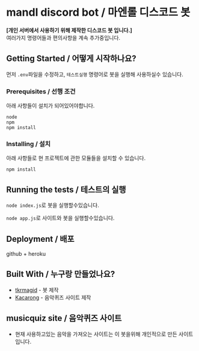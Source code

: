 # mandl discord bot / 마엔롤 디스코드 봇

**[개인 서버에서 사용하기 위해 제작한 디스코드 봇 입니다.]**  
여러가지 명령어들과 편의사항을 계속 추가중입니다.

## Getting Started / 어떻게 시작하나요?

먼저 `.env`파일을 수정하고, `테스트실행` 명령어로 봇을 실행해 사용하실수 있습니다.

### Prerequisites / 선행 조건

아래 사항들이 설치가 되어있어야합니다.

```
node
npm
npm install
```

### Installing / 설치

아래 사항들로 현 프로젝트에 관한 모듈들을 설치할 수 있습니다.

```
npm install
```

## Running the tests / 테스트의 실행

`node index.js`로 봇을 실행할수있습니다.

`node app.js`로 사이트와 봇을 실행할수있습니다.

## Deployment / 배포

github + heroku

## Built With / 누구랑 만들었나요?

* [tkrmagid](https://github.com/asd10384) - 봇 제작
* [Kacarong](https://github.com/Kacarong) - 음악퀴즈 사이트 제작

## musicquiz site / 음악퀴즈 사이트

* 현재 사용하고있는 음악을 가져오는 사이트는 이 봇을위해 개인적으로 만든 사이트 입니다.
